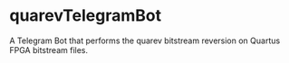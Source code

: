 # quarevTelegramBot
A Telegram Bot that performs the quarev bitstream reversion on Quartus FPGA bitstream files.
